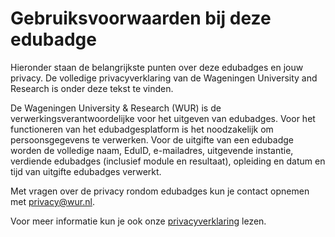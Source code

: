 # Gebruiksvoorwaarden bij deze edubadge
Hieronder staan de belangrijkste punten over deze edubadges en jouw privacy. De volledige privacyverklaring van de Wageningen University and Research is onder deze tekst te vinden.
 
De Wageningen University & Research (WUR) is de verwerkingsverantwoordelijke voor het uitgeven van edubadges. Voor het functioneren van het edubadgesplatform is het noodzakelijk om persoonsgegevens te verwerken. Voor de uitgifte van een edubadge worden de volledige naam, EduID, e-mailadres, uitgevende instantie, verdiende edubadges (inclusief module en resultaat), opleiding en datum en tijd van uitgifte edubadges verwerkt.
 
Met vragen over de privacy rondom edubadges kun je contact opnemen met [privacy@wur.nl](mailto:privacy@wur.nl).
 
Voor meer informatie kun je ook onze [privacyverklaring](https://raw.githubusercontent.com/edubadges/privacy/master/wageningen-university-research/edubadges-formal-terms-nl.md) lezen.
